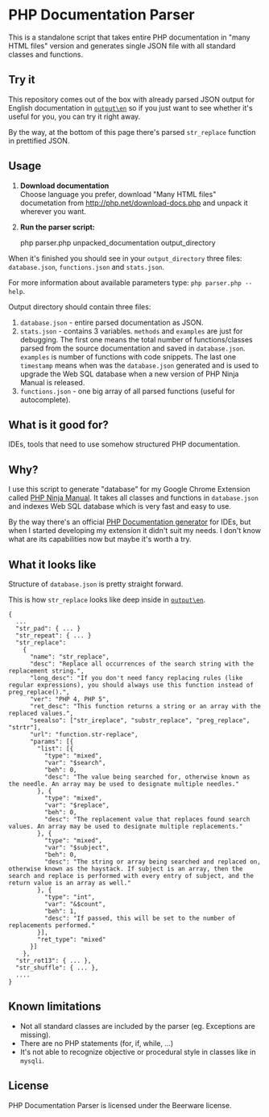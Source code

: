 # PHP Documentation Parser

This is a standalone script that takes entire PHP documentation in "many HTML files" version and generates single JSON file with all standard classes and functions.

## Try it

This repository comes out of the box with already parsed JSON output for English documentation in [`output\en`](https://github.com/martinsik/php-doc-parser/tree/master/output/en) so if you just want to see whether it's useful for you, you can try it right away.

By the way, at the bottom of this page there's parsed `str_replace` function in prettified JSON.

## Usage

  1. **Download documentation**  
     Choose language you prefer, download "Many HTML files" documetation from http://php.net/download-docs.php and unpack it wherever you want.

  2. **Run the parser script:**

        php parser.php unpacked_documentation output_directory

When it's finished you should see in your `output_directory` three files: `database.json`, `functions.json` and `stats.json`.

For more information about available parameters type: `php parser.php --help`.

Output directory should contain three files:

  1. `database.json` - entire parsed documentation as JSON.
  2. `stats.json` - contains 3 variables. `methods` and `examples` are just for debugging. The first one means the total number of functions/classes parsed from the source documentation and saved in `database.json`. `examples` is number of functions with code snippets. The last one `timestamp` means when was the `database.json` generated and is used to upgrade the Web SQL database when a new version of PHP Ninja Manual is released.
  3. `functions.json` - one big array of all parsed functions (useful for autocomplete).

## What is it good for?

IDEs, tools that need to use somehow structured PHP documentation.

## Why?

I use this script to generate "database" for my Google Chrome Extension called [PHP Ninja Manual](https://chrome.google.com/webstore/detail/clbhjjdhmgeibgdccjfoliooccomjcab "PHP Ninja Manual"). It takes all classes and functions in `database.json` and indexes Web SQL database which is very fast and easy to use.

By the way there's an official [PHP Documentation generator](https://wiki.php.net/doc/articles/phd_ide) for IDEs, but when I started developing my extension it didn't suit my needs. I don't know what are its capabilities now but maybe it's worth a try.

## What it looks like

Structure of `database.json` is pretty straight forward.

This is how `str_replace` looks like deep inside in [`output\en`](https://github.com/martinsik/php-doc-parser/tree/master/output/en).

    {
      ...
      "str_pad": { ... }
      "str_repeat": { ... }
      "str_replace":
        {
          "name": "str_replace",
          "desc": "Replace all occurrences of the search string with the replacement string.",
          "long_desc": "If you don't need fancy replacing rules (like regular expressions), you should always use this function instead of preg_replace().",
          "ver": "PHP 4, PHP 5",
          "ret_desc": "This function returns a string or an array with the replaced values.",
          "seealso": ["str_ireplace", "substr_replace", "preg_replace", "strtr"],
          "url": "function.str-replace",
          "params": [{
            "list": [{
              "type": "mixed",
              "var": "$search",
              "beh": 0,
              "desc": "The value being searched for, otherwise known as the needle. An array may be used to designate multiple needles."
            }, {
              "type": "mixed",
              "var": "$replace",
              "beh": 0,
              "desc": "The replacement value that replaces found search values. An array may be used to designate multiple replacements."
            }, {
              "type": "mixed",
              "var": "$subject",
              "beh": 0,
              "desc": "The string or array being searched and replaced on, otherwise known as the haystack. If subject is an array, then the search and replace is performed with every entry of subject, and the return value is an array as well."
            }, {
              "type": "int",
              "var": "&$count",
              "beh": 1,
              "desc": "If passed, this will be set to the number of replacements performed."
            }],
            "ret_type": "mixed"
          }]
        },
      "str_rot13": { ... },
      "str_shuffle": { ... },
      ....
    }

## Known limitations

  * Not all standard classes are included by the parser (eg. Exceptions are missing).
  * There are no PHP statements (for, if, while, ...)
  * It's not able to recognize objective or procedural style in classes like in `mysqli`.

## License

PHP Documentation Parser is licensed under the Beerware license.
